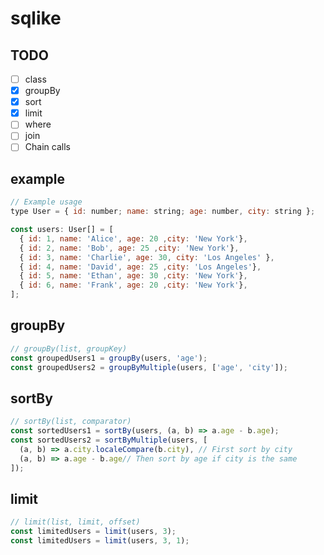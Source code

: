 # sqlike

## TODO

- [ ] class
- [x] groupBy
- [x] sort
- [x] limit
- [ ] where
- [ ] join
- [ ] Chain calls

## example

```js
// Example usage
type User = { id: number; name: string; age: number, city: string };

const users: User[] = [
  { id: 1, name: 'Alice', age: 20 ,city: 'New York'},
  { id: 2, name: 'Bob', age: 25 ,city: 'New York'},
  { id: 3, name: 'Charlie', age: 30, city: 'Los Angeles' },
  { id: 4, name: 'David', age: 25 ,city: 'Los Angeles'},
  { id: 5, name: 'Ethan', age: 30 ,city: 'New York'},
  { id: 6, name: 'Frank', age: 20 ,city: 'New York'},
];
```

## groupBy

```js
// groupBy(list, groupKey)
const groupedUsers1 = groupBy(users, 'age');
const groupedUsers2 = groupByMultiple(users, ['age', 'city']);
```

## sortBy

```js
// sortBy(list, comparator)
const sortedUsers1 = sortBy(users, (a, b) => a.age - b.age);
const sortedUsers2 = sortByMultiple(users, [
  (a, b) => a.city.localeCompare(b.city), // First sort by city
  (a, b) => a.age - b.age// Then sort by age if city is the same
]);
```

## limit

```js
// limit(list, limit, offset)
const limitedUsers = limit(users, 3);
const limitedUsers = limit(users, 3, 1);
```
